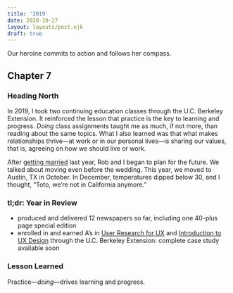 ```yaml
---
title: '2019'
date: 2020-10-27
layout: layouts/post.njk
draft: true
---
```


<span class="small-caps">Our heroine commits to action</span> and follows her compass.

<!-- excerpt -->

<h2>Chapter 7</h2>
<h3>Heading North</h3>

In 2019, I took two continuing education classes through the U.C. Berkeley Extension. It reinforced the lesson that practice is the key to learning and progress. *Doing* class assignments taught me as much, if not more, than reading about the same topics. What I also learned was that what makes relationships thrive—at work or in our personal lives—is sharing our values, that is, agreeing on how we should live or work.

After [getting married](http://segallphotography.com/blog/2018/04/rob-junes-boulders-resort-spa-wedding/) last year, Rob and I began to plan for the future. We talked about moving even before the wedding. This year, we moved to Austin, TX in October. In December, temperatures dipped below 30, and I thought, “Toto, we’re not in California anymore.”

### tl;dr: Year in Review

* produced and delivered 12 newspapers so far, including one 40-plus page special edition
* enrolled in and earned A’s in [User Research for UX](https://extension.berkeley.edu/search/publicCourseSearchDetails.do?method=load&courseId=26741233#!#outline) and [Introduction to UX Design](https://extension.berkeley.edu/search/publicCourseSearchDetails.do?method=load&courseId=10878964) through the U.C. Berkeley Extension: complete case study available soon

### Lesson Learned
Practice—*doing*—drives learning and progress. 